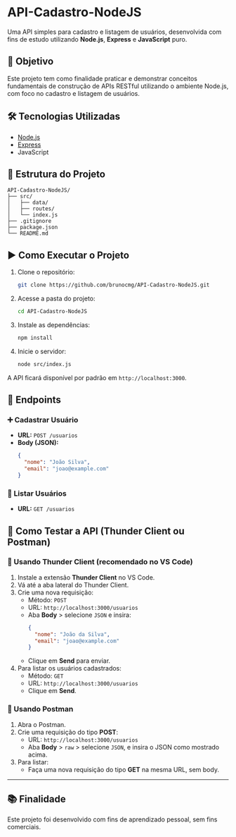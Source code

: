 # API-Cadastro-NodeJS

Uma API simples para cadastro e listagem de usuários, desenvolvida com fins de estudo utilizando **Node.js**, **Express** e **JavaScript** puro.

## 🚀 Objetivo

Este projeto tem como finalidade praticar e demonstrar conceitos fundamentais de construção de APIs RESTful utilizando o ambiente Node.js, com foco no cadastro e listagem de usuários.

## 🛠️ Tecnologias Utilizadas

- [Node.js](https://nodejs.org/)
- [Express](https://expressjs.com/)
- JavaScript

## 📁 Estrutura do Projeto

```
API-Cadastro-NodeJS/
├── src/
│   ├── data/
│   ├── routes/
│   └── index.js
├── .gitignore
├── package.json
└── README.md
```

## ▶️ Como Executar o Projeto

1. Clone o repositório:
   ```bash
   git clone https://github.com/brunocmg/API-Cadastro-NodeJS.git
   ```
2. Acesse a pasta do projeto:
   ```bash
   cd API-Cadastro-NodeJS
   ```
3. Instale as dependências:
   ```bash
   npm install
   ```
4. Inicie o servidor:
   ```bash
   node src/index.js
   ```

A API ficará disponível por padrão em `http://localhost:3000`.

## 📌 Endpoints

### ➕ Cadastrar Usuário

- **URL:** `POST /usuarios`
- **Body (JSON):**
  ```json
  {
    "nome": "João Silva",
    "email": "joao@example.com"
  }
  ```

### 📄 Listar Usuários

- **URL:** `GET /usuarios`

## 🧪 Como Testar a API (Thunder Client ou Postman)

### 🔹 Usando Thunder Client (recomendado no VS Code)

1. Instale a extensão **Thunder Client** no VS Code.
2. Vá até a aba lateral do Thunder Client.
3. Crie uma nova requisição:
   - Método: `POST`
   - URL: `http://localhost:3000/usuarios`
   - Aba **Body** > selecione `JSON` e insira:
     ```json
     {
       "nome": "João da Silva",
       "email": "joao@example.com"
     }
     ```
   - Clique em **Send** para enviar.
4. Para listar os usuários cadastrados:
   - Método: `GET`
   - URL: `http://localhost:3000/usuarios`
   - Clique em **Send**.

### 🔹 Usando Postman

1. Abra o Postman.
2. Crie uma requisição do tipo **POST**:
   - URL: `http://localhost:3000/usuarios`
   - Aba **Body** > `raw` > selecione `JSON`, e insira o JSON como mostrado acima.
3. Para listar:
   - Faça uma nova requisição do tipo **GET** na mesma URL, sem body.

---

## 📚 Finalidade

Este projeto foi desenvolvido com fins de aprendizado pessoal, sem fins comerciais.
